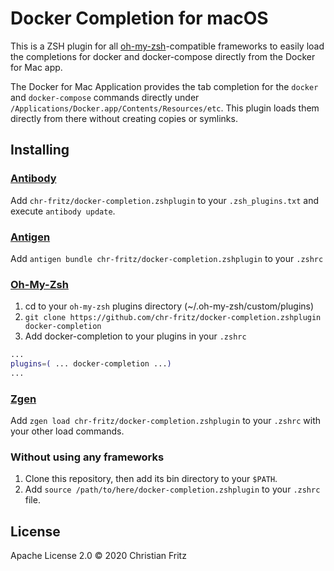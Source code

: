 # Docker Completion for macOS

This is a ZSH plugin for all [oh-my-zsh](https://github.com/robbyrussell/oh-my-zsh)-compatible frameworks to easily load the completions for docker and docker-compose directly from the Docker for Mac app.

The Docker for Mac Application provides the tab completion for the `docker` and `docker-compose` commands directly under `/Applications/Docker.app/Contents/Resources/etc`.
This plugin loads them directly from there without creating copies or symlinks. 

## Installing

### [Antibody](https://github.com/getantibody/antibody)

Add `chr-fritz/docker-completion.zshplugin` to your `.zsh_plugins.txt` and execute `antibody update`.

### [Antigen](https://github.com/zsh-users/antigen)

Add `antigen bundle chr-fritz/docker-completion.zshplugin` to your `.zshrc`

### [Oh-My-Zsh](https://github.com/ohmyzsh/ohmyzsh)

1. cd to your `oh-my-zsh` plugins directory (~/.oh-my-zsh/custom/plugins)
2. `git clone https://github.com/chr-fritz/docker-completion.zshplugin docker-completion`
3. Add docker-completion to your plugins in your `.zshrc`
```zsh
...
plugins=( ... docker-completion ...)
...
```

### [Zgen](https://github.com/tarjoilija/zgen)

Add `zgen load chr-fritz/docker-completion.zshplugin` to your `.zshrc` with your other load commands.

### Without using any frameworks

1. Clone this repository, then add its bin directory to your `$PATH`.
2. Add `source /path/to/here/docker-completion.zshplugin` to your `.zshrc` file.

## License

Apache License 2.0 © 2020 Christian Fritz
